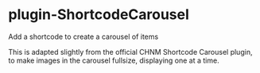 # plugin-ShortcodeCarousel
Add a shortcode to create a carousel of items

This is adapted slightly from the official CHNM Shortcode Carousel plugin, to make images in the carousel fullsize, displaying one at a time.
